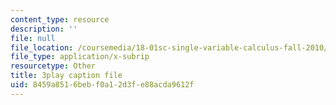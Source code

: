 ```yaml
---
content_type: resource
description: ''
file: null
file_location: /coursemedia/18-01sc-single-variable-calculus-fall-2010/8459a8516bebf0a12d3fe88acda9612f_BSAA0akmPEU.srt
file_type: application/x-subrip
resourcetype: Other
title: 3play caption file
uid: 8459a851-6beb-f0a1-2d3f-e88acda9612f
---
```

